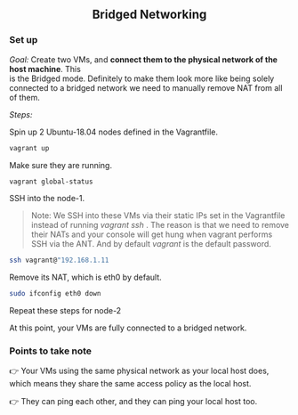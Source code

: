 <h2 align="center">Bridged Networking</h2>

### Set up
*Goal:* Create two VMs, and **connect them to the physical network of the host machine**. This  
is the Bridged mode. Definitely to make them look more like being solely connected to a 
bridged network we need to manually remove NAT from all of them.

*Steps:*

Spin up 2 Ubuntu-18.04 nodes defined in the Vagrantfile.
```bash
vagrant up
```
Make sure they are running.
```bash
vagrant global-status
```
SSH into the node-1.
> Note: We SSH into these VMs via their static IPs set in the Vagrantfile instead of 
running *vagrant ssh <node-name>*. The reason is that we need to remove their NATs and
your console will get hung when vagrant performs SSH via the ANT. And by default *vagrant* 
is the default password.
```bash
ssh vagrant@"192.168.1.11
```
Remove its NAT, which is eth0 by default.
```bash
sudo ifconfig eth0 down
```
Repeat these steps for node-2

At this point, your VMs are fully connected to a bridged network.

### Points to take note
:point_right: Your VMs using the same physical network as your local host does, which means 
they share the same access policy as the local host.

:point_right: They can ping each other, and they can ping your local host too.